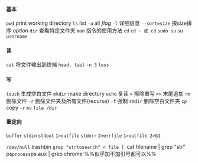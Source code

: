 #### 基本
`pwd` print working directory
`ls` list
    `-a` all    *flag*
    `-l` 详细信息
    `--sort=size` 按size排序    *option*
    `dir` 查看特定文件夹
`man` 指令的使用方法
`cd` 
`cd ~ 或 cd`
`sudo su`
`su username`
#### 读
`cat` 将文件输出到终端
`head, tail`
    `-n 3`
`less`

#### 写
`touch` 生成空白文件
`mkdir` make directory
`echo` 复读
    `>` 擦除重写
    `>>` 末尾追加
`rm` 删除文件
    `-r` 删除文件夹及所有文件(recurse)
    `-f` 强制
`rmdir` 删除空白文件夹
`cp` copy
    `-r`
`mv`
    `file /dir`


#### 重定向
`buffer`
`stdin` 
`stdout`
    `1>outfile`
`stderr`
    `2>errfile`
    `1>outfile 2>&1`

`/dev/null` trashbin
`grep "strtosearch" < file
    |
    `cat filename | grep "str"`
    `ps` process
    `ps aux | grep chrome`%%似乎加不加引号都可以%%

